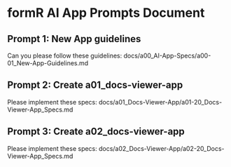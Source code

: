 # formR AI App Prompts Document

## Prompt 1: New App guidelines
Can you please follow these guidelines: docs/a00_AI-App-Specs/a00-01_New-App-Guidelines.md

## Prompt 2: Create a01_docs-viewer-app 
Please implement these specs: docs/a01_Docs-Viewer-App/a01-20_Docs-Viewer-App_Specs.md

## Prompt 3: Create a02_docs-viewer-app 
Please implement these specs: docs/a02_Docs-Viewer-App/a02-20_Docs-Viewer-App_Specs.md

